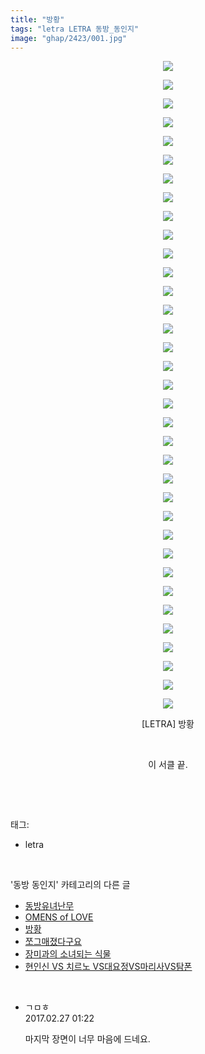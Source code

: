 ```yaml
---
title: "방황"
tags: "letra LETRA 동방_동인지"
image: "ghap/2423/001.jpg"
---
```

<div class="article">
<p style="text-align: center; clear: none; float: none;"><img src="{{ site.nasurl }}/ghap/2423/001.jpg"/></p>
<p style="text-align: center; clear: none; float: none;"><img src="{{ site.nasurl }}/ghap/2423/002.jpg"/></p>
<p style="text-align: center; clear: none; float: none;"><img src="{{ site.nasurl }}/ghap/2423/003.jpg"/></p>
<p style="text-align: center; clear: none; float: none;"><img src="{{ site.nasurl }}/ghap/2423/004.jpg"/></p>
<p style="text-align: center; clear: none; float: none;"><img src="{{ site.nasurl }}/ghap/2423/005.jpg"/></p>
<p style="text-align: center; clear: none; float: none;"><img src="{{ site.nasurl }}/ghap/2423/006.jpg"/></p>
<p style="text-align: center; clear: none; float: none;"><img src="{{ site.nasurl }}/ghap/2423/007.jpg"/></p>
<p style="text-align: center; clear: none; float: none;"><img src="{{ site.nasurl }}/ghap/2423/008.jpg"/></p>
<p style="text-align: center; clear: none; float: none;"><img src="{{ site.nasurl }}/ghap/2423/009.jpg"/></p>
<p style="text-align: center; clear: none; float: none;"><img src="{{ site.nasurl }}/ghap/2423/010.jpg"/></p>
<p style="text-align: center; clear: none; float: none;"><img src="{{ site.nasurl }}/ghap/2423/011.jpg"/></p>
<p style="text-align: center; clear: none; float: none;"><img src="{{ site.nasurl }}/ghap/2423/012.jpg"/></p>
<p style="text-align: center; clear: none; float: none;"><img src="{{ site.nasurl }}/ghap/2423/013.jpg"/></p>
<p style="text-align: center; clear: none; float: none;"><img src="{{ site.nasurl }}/ghap/2423/014.jpg"/></p>
<p style="text-align: center; clear: none; float: none;"><img src="{{ site.nasurl }}/ghap/2423/015.jpg"/></p>
<p style="text-align: center; clear: none; float: none;"><img src="{{ site.nasurl }}/ghap/2423/016.jpg"/></p>
<p style="text-align: center; clear: none; float: none;"><img src="{{ site.nasurl }}/ghap/2423/017.jpg"/></p>
<p style="text-align: center; clear: none; float: none;"><img src="{{ site.nasurl }}/ghap/2423/018.jpg"/></p>
<p style="text-align: center; clear: none; float: none;"><img src="{{ site.nasurl }}/ghap/2423/019.jpg"/></p>
<p style="text-align: center; clear: none; float: none;"><img src="{{ site.nasurl }}/ghap/2423/020.jpg"/></p>
<p style="text-align: center; clear: none; float: none;"><img src="{{ site.nasurl }}/ghap/2423/021.jpg"/></p>
<p style="text-align: center; clear: none; float: none;"><img src="{{ site.nasurl }}/ghap/2423/022.jpg"/></p>
<p style="text-align: center; clear: none; float: none;"><img src="{{ site.nasurl }}/ghap/2423/023.jpg"/></p>
<p style="text-align: center; clear: none; float: none;"><img src="{{ site.nasurl }}/ghap/2423/024.jpg"/></p>
<p style="text-align: center; clear: none; float: none;"><img src="{{ site.nasurl }}/ghap/2423/025.jpg"/></p>
<p style="text-align: center; clear: none; float: none;"><img src="{{ site.nasurl }}/ghap/2423/026.jpg"/></p>
<p style="text-align: center; clear: none; float: none;"><img src="{{ site.nasurl }}/ghap/2423/027.jpg"/></p>
<p style="text-align: center; clear: none; float: none;"><img src="{{ site.nasurl }}/ghap/2423/028.jpg"/></p>
<p style="text-align: center; clear: none; float: none;"><img src="{{ site.nasurl }}/ghap/2423/029.jpg"/></p>
<p style="text-align: center; clear: none; float: none;"><img src="{{ site.nasurl }}/ghap/2423/030.jpg"/></p>
<p style="text-align: center; clear: none; float: none;"><img src="{{ site.nasurl }}/ghap/2423/031.jpg"/></p>
<p style="text-align: center; clear: none; float: none;"><img src="{{ site.nasurl }}/ghap/2423/032.jpg"/></p>
<p style="text-align: center; clear: none; float: none;"><img src="{{ site.nasurl }}/ghap/2423/033.jpg"/></p>
<p style="text-align: center; clear: none; float: none;"><img src="{{ site.nasurl }}/ghap/2423/034.jpg"/></p>
<p style="text-align: center; clear: none; float: none;"><img src="{{ site.nasurl }}/ghap/2423/035.jpg"/></p>
<p style="text-align: center; clear: none; float: none;">[LETRA] 방황</p>
<p style="text-align: center; clear: none; float: none;"><br/></p>
<p style="text-align: center; clear: none; float: none;">이 서클 끝.</p>
<p><br/></p>
</div><br/>
<div class="tagTrail">
<p>태그: </p>
<ul>
<li>letra</li>
</ul>
</div><br/>
<div class="another">
<p>'동방 동인지' 카테고리의 다른 글</p>
<ul>
<li><a href="/2016-10-03-ghap_2425">동방유녀난무</a></li>
<li><a href="/2016-10-03-ghap_2424">OMENS of LOVE</a></li>
<li><a href="/2016-10-03-ghap_2423">방황</a></li>
<li><a href="/2016-10-03-ghap_2422">쪼그매졌다구요</a></li>
<li><a href="/2016-10-03-ghap_2421">장미과의 소녀되는 식물</a></li>
<li><a href="/2016-10-03-ghap_2420">현인신 VS 치르노 VS대요정VS마리사VS탐폰</a></li>
</ul>
</div><br/>
<div class="cb_module cb_fluid">
<div class="cb_wrt cb_profile">
<div class="comment">
<ul>
<li class="cb_thumb_off" id="comment14926417">
<div class="cb_comment_area">
<div class="cb_info_area">
<div class="cb_section">
<span class="cb_nick_name">ㄱㅁㅎ</span>
</div>
<div class="cb_section">
<span class="cb_date">2017.02.27 01:22 </span>
</div>
</div>
<div class="cb_dsc_comment">
<p class="cb_dsc">
											마지막 장면이 너무 마음에 드네요.
										</p>
</div>
</div></li>
</ul>
</div>
</div><!-- commentList close -->
</div><br/>
